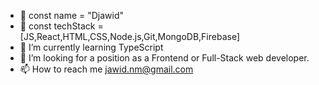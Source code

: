 - 👋 const name = "Djawid"
- 👀 const techStack = [JS,React,HTML,CSS,Node.js,Git,MongoDB,Firebase]
- 🌱 I’m currently learning TypeScript
- 💞️ I’m looking for a position as a Frontend or Full-Stack web developer.
- 📫 How to reach me jawid.nm@gmail.com

<!---
infjay/infjay is a ✨ special ✨ repository because its `README.md` (this file) appears on your GitHub profile.
You can click the Preview link to take a look at your changes.
--->
